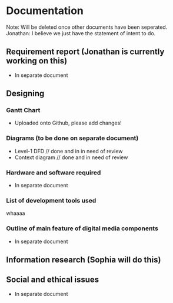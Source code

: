 # Documentation
Note: Will be deleted once other documents have been seperated.
Jonathan: I believe we just have the statement of intent to do.

## Requirement report (Jonathan is currently working on this)
- In separate document

## Designing
### Gantt Chart
- Uploaded onto Github, please add changes!

### Diagrams (to be done on separate document)
- Level-1 DFD // done and in in need of review
- Context diagram // done and in need of review

### Hardware and software required
- In separate document

### List of development tools used 
whaaaa

### Outline of main feature of digital media components
- In separate document

## Information research (Sophia will do this)

## Social and ethical issues
- In separate document
